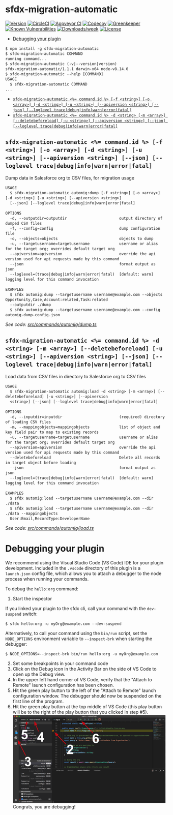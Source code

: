 sfdx-migration-automatic
========================



[![Version](https://img.shields.io/npm/v/sfdx-migration-automatic.svg)](https://npmjs.org/package/sfdx-migration-automatic)
[![CircleCI](https://circleci.com/gh/stomita/sfdx-migration-automatic/tree/master.svg?style=shield)](https://circleci.com/gh/stomita/sfdx-migration-automatic/tree/master)
[![Appveyor CI](https://ci.appveyor.com/api/projects/status/github/stomita/sfdx-migration-automatic?branch=master&svg=true)](https://ci.appveyor.com/project/heroku/sfdx-migration-automatic/branch/master)
[![Codecov](https://codecov.io/gh/stomita/sfdx-migration-automatic/branch/master/graph/badge.svg)](https://codecov.io/gh/stomita/sfdx-migration-automatic)
[![Greenkeeper](https://badges.greenkeeper.io/stomita/sfdx-migration-automatic.svg)](https://greenkeeper.io/)
[![Known Vulnerabilities](https://snyk.io/test/github/stomita/sfdx-migration-automatic/badge.svg)](https://snyk.io/test/github/stomita/sfdx-migration-automatic)
[![Downloads/week](https://img.shields.io/npm/dw/sfdx-migration-automatic.svg)](https://npmjs.org/package/sfdx-migration-automatic)
[![License](https://img.shields.io/npm/l/sfdx-migration-automatic.svg)](https://github.com/stomita/sfdx-migration-automatic/blob/master/package.json)

<!-- toc -->
* [Debugging your plugin](#debugging-your-plugin)
<!-- tocstop -->
<!-- install -->
<!-- usage -->
```sh-session
$ npm install -g sfdx-migration-automatic
$ sfdx-migration-automatic COMMAND
running command...
$ sfdx-migration-automatic (-v|--version|version)
sfdx-migration-automatic/1.1.1 darwin-x64 node-v8.14.0
$ sfdx-migration-automatic --help [COMMAND]
USAGE
  $ sfdx-migration-automatic COMMAND
...
```
<!-- usagestop -->
<!-- commands -->
* [`sfdx-migration-automatic <%= command.id %> [-f <string>] [-o <array>] [-d <string>] [-u <string>] [--apiversion <string>] [--json] [--loglevel trace|debug|info|warn|error|fatal]`](#sfdx-migration-automatic--commandid---f-string--o-array--d-string--u-string---apiversion-string---json---loglevel-tracedebuginfowarnerrorfatal)
* [`sfdx-migration-automatic <%= command.id %> -d <string> [-m <array>] [--deletebeforeload] [-u <string>] [--apiversion <string>] [--json] [--loglevel trace|debug|info|warn|error|fatal]`](#sfdx-migration-automatic--commandid---d-string--m-array---deletebeforeload--u-string---apiversion-string---json---loglevel-tracedebuginfowarnerrorfatal)

## `sfdx-migration-automatic <%= command.id %> [-f <string>] [-o <array>] [-d <string>] [-u <string>] [--apiversion <string>] [--json] [--loglevel trace|debug|info|warn|error|fatal]`

Dump data in Salesforce org to CSV files, for migration usage

```
USAGE
  $ sfdx-migration-automatic automig:dump [-f <string>] [-o <array>] [-d <string>] [-u <string>] [--apiversion <string>] 
  [--json] [--loglevel trace|debug|info|warn|error|fatal]

OPTIONS
  -d, --outputdir=outputdir                       output directory of dumped CSV files
  -f, --config=config                             dump configuration file
  -o, --objects=objects                           objects to dump
  -u, --targetusername=targetusername             username or alias for the target org; overrides default target org
  --apiversion=apiversion                         override the api version used for api requests made by this command
  --json                                          format output as json
  --loglevel=(trace|debug|info|warn|error|fatal)  [default: warn] logging level for this command invocation

EXAMPLES
  $ sfdx automig:dump --targetusername username@example.com --objects Opportunity,Case,Account:related,Task:related 
  --outputdir ./dump
  $ sfdx automig:dump --targetusername username@example.com --config automig-dump-config.json
```

_See code: [src/commands/automig/dump.ts](https://github.com/stomita/sfdx-migration-automatic/blob/v1.1.1/src/commands/automig/dump.ts)_

## `sfdx-migration-automatic <%= command.id %> -d <string> [-m <array>] [--deletebeforeload] [-u <string>] [--apiversion <string>] [--json] [--loglevel trace|debug|info|warn|error|fatal]`

Load data from CSV files in directory to Salesforce org to CSV files

```
USAGE
  $ sfdx-migration-automatic automig:load -d <string> [-m <array>] [--deletebeforeload] [-u <string>] [--apiversion 
  <string>] [--json] [--loglevel trace|debug|info|warn|error|fatal]

OPTIONS
  -d, --inputdir=inputdir                         (required) directory of loading CSV files
  -m, --mappingobjects=mappingobjects             list of object and key field pair to map to existing records
  -u, --targetusername=targetusername             username or alias for the target org; overrides default target org
  --apiversion=apiversion                         override the api version used for api requests made by this command
  --deletebeforeload                              Delete all records in target object before loading
  --json                                          format output as json
  --loglevel=(trace|debug|info|warn|error|fatal)  [default: warn] logging level for this command invocation

EXAMPLES
  $ sfdx automig:load --targetusername username@example.com --dir ./data
  $ sfdx automig:load --targetusername username@example.com --dir ./data --mappingobjects 
  User:Email,RecordType:DeveloperName
```

_See code: [src/commands/automig/load.ts](https://github.com/stomita/sfdx-migration-automatic/blob/v1.1.1/src/commands/automig/load.ts)_
<!-- commandsstop -->
<!-- debugging-your-plugin -->
# Debugging your plugin
We recommend using the Visual Studio Code (VS Code) IDE for your plugin development. Included in the `.vscode` directory of this plugin is a `launch.json` config file, which allows you to attach a debugger to the node process when running your commands.

To debug the `hello:org` command: 
1. Start the inspector
  
If you linked your plugin to the sfdx cli, call your command with the `dev-suspend` switch: 
```sh-session
$ sfdx hello:org -u myOrg@example.com --dev-suspend
```
  
Alternatively, to call your command using the `bin/run` script, set the `NODE_OPTIONS` environment variable to `--inspect-brk` when starting the debugger:
```sh-session
$ NODE_OPTIONS=--inspect-brk bin/run hello:org -u myOrg@example.com
```

2. Set some breakpoints in your command code
3. Click on the Debug icon in the Activity Bar on the side of VS Code to open up the Debug view.
4. In the upper left hand corner of VS Code, verify that the "Attach to Remote" launch configuration has been chosen.
5. Hit the green play button to the left of the "Attach to Remote" launch configuration window. The debugger should now be suspended on the first line of the program. 
6. Hit the green play button at the top middle of VS Code (this play button will be to the right of the play button that you clicked in step #5).
<br><img src=".images/vscodeScreenshot.png" width="480" height="278"><br>
Congrats, you are debugging!
